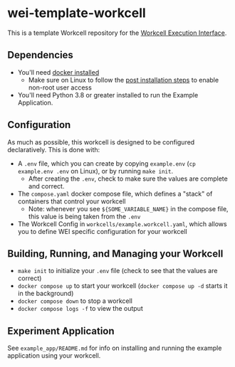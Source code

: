 # wei-template-workcell

This is a template Workcell repository for the [Workcell Execution Interface](https://github.com/AD-SDL/wei).

## Dependencies

- You'll need [docker installed](https://docs.docker.com/engine/install/)
    - Make sure on Linux to follow the [post installation steps](https://docs.docker.com/engine/install/linux-postinstall/) to enable non-root user access
- You'll need Python 3.8 or greater installed to run the Example Application.

## Configuration

As much as possible, this workcell is designed to be configured declaratively. This is done with:

- A `.env` file, which you can create by copying `example.env` (`cp example.env .env` on Linux), or by running `make init`.
    - After creating the `.env`, check to make sure the values are complete and correct.
- The `compose.yaml` docker compose file, which defines a "stack" of containers that control your workcell
    - Note: whenever you see `${SOME_VARIABLE_NAME}` in the compose file, this value is being taken from the `.env`
- The Workcell Config in `workcells/example.workcell.yaml`, which allows you to define WEI specific configuration for your workcell

## Building, Running, and Managing your Workcell

- `make init` to initialize your `.env` file (check to see that the values are correct)
- `docker compose up` to start your workcell (`docker compose up -d` starts it in the background)
- `docker compose down` to stop a workcell
- `docker compose logs -f` to view the output

## Experiment Application

See `example_app/README.md` for info on installing and running the example application using your workcell.
